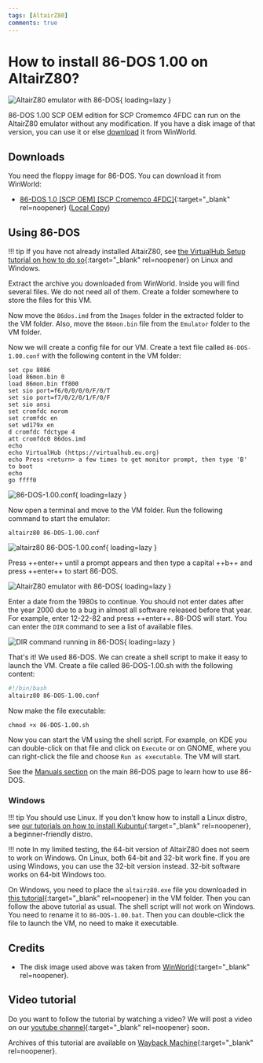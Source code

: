 ```yaml
---
tags: [AltairZ80]
comments: true
---
```


# How to install 86-DOS 1.00 on AltairZ80?

![AltairZ80 emulator with 86-DOS](/assets/img/1980s/1981/DOS/86-DOS/1.00/altairz80/86-DOS-1.00-AltairZ80-3.webp){ loading=lazy }

86-DOS 1.00 SCP OEM edition for SCP Cromemco 4FDC can run on the AltairZ80 emulator without any modification. If you have a disk image of that version, you can use it or else [download](#downloads) it from WinWorld.

## Downloads

You need the floppy image for 86-DOS. You can download it from WinWorld:

- [86-DOS 1.0 [SCP OEM] [SCP Cromemco 4FDC]](https://winworldpc.com/download/354a6299-2ade-11e8-a4ce-fa163e9022f0){:target="_blank" rel=noopener} ([Local Copy](https://link.storjshare.io/jvl4jik7qrpccq6v5r3t4yrgdagq/virtualhub%2F1980s%2F1981%2FOS%2FDOS%2F86-DOS%2F1.00%2FAltairZ80%2F86-DOS%201.0%20%5BSCP%20OEM%5D%20%5BSCP%20Cromemco%204FDC%5D%20(4-30-1981)%20(8%20inch%20SSSD).7z?download=true))

## Using 86-DOS

!!! tip
    If you have not already installed AltairZ80, see [the VirtualHub Setup tutorial on how to do so](https://setup.virtualhub.eu.org/altairz80/){:target="_blank" rel=noopener} on Linux and Windows.

Extract the archive you downloaded from WinWorld. Inside you will find several files. We do not need all of them. Create a folder somewhere to store the files for this VM.

Now move the `86dos.imd` from the `Images` folder in the extracted folder to the VM folder. Also, move the `86mon.bin` file from the `Emulator` folder to the VM folder.

Now we will create a config file for our VM. Create a text file called `86-DOS-1.00.conf` with the following content in the VM folder:

``` title="86-DOS-1.00.conf" linenums="1"
set cpu 8086
load 86mon.bin 0
load 86mon.bin ff800
set sio port=f6/0/0/0/0/F/0/T
set sio port=f7/0/2/0/1/F/0/F
set sio ansi
set cromfdc norom
set cromfdc en
set wd179x en
d cromfdc fdctype 4
att cromfdc0 86dos.imd
echo
echo VirtualHub (https://virtualhub.eu.org)
echo Press <return> a few times to get monitor prompt, then type 'B' to boot
echo
go ffff0
```

![86-DOS-1.00.conf](/assets/img/1980s/1981/DOS/86-DOS/1.00/altairz80/86-DOS-1.00-AltairZ80-1.webp){ loading=lazy }

Now open a terminal and move to the VM folder. Run the following command to start the emulator:

``` console
altairz80 86-DOS-1.00.conf
```

![altairz80 86-DOS-1.00.conf](/assets/img/1980s/1981/DOS/86-DOS/1.00/altairz80/86-DOS-1.00-AltairZ80-2.webp){ loading=lazy }

Press ++enter++ until a prompt appears and then type a capital ++b++ and press ++enter++ to start 86-DOS.

![AltairZ80 emulator with 86-DOS](/assets/img/1980s/1981/DOS/86-DOS/1.00/altairz80/86-DOS-1.00-AltairZ80-3.webp){ loading=lazy }

Enter a date from the 1980s to continue. You should not enter dates after the year 2000 due to a bug in almost all software released before that year. For example, enter 12-22-82 and press ++enter++. 86-DOS will start. You can enter the `DIR` command to see a list of available files.

![DIR command running in 86-DOS](/assets/img/1980s/1981/DOS/86-DOS/1.00/altairz80/86-DOS-1.00-AltairZ80-4.webp){ loading=lazy }

That's it! We used 86-DOS. We can create a shell script to make it easy to launch the VM. Create a file called 86-DOS-1.00.sh with the following content:

``` bash title="86-DOS-1.00.sh" linenums="1"
#!/bin/bash
altairz80 86-DOS-1.00.conf
```

Now make the file executable:

``` console
chmod +x 86-DOS-1.00.sh
```

Now you can start the VM using the shell script. For example, on KDE you can double-click on that file and click on `Execute` or on GNOME, where you can right-click the file and choose `Run as executable`. The VM will start.

See the [Manuals section](/1980s/1981/DOS/86-DOS/#manuals) on the main 86-DOS page to learn how to use 86-DOS.

### Windows

!!! tip
    You should use Linux. If you don’t know how to install a Linux distro, see [our tutorials on how to install Kubuntu](https://setup.virtualhub.eu.org/categories/os/){:target="_blank" rel=noopener}, a beginner-friendly distro.

!!! note
    In my limited testing, the 64-bit version of AltairZ80 does not seem to work on Windows. On Linux, both 64-bit and 32-bit work fine. If you are using Windows, you can use the 32-bit version instead. 32-bit software works on 64-bit Windows too.

On Windows, you need to place the `altairz80.exe` file you downloaded in [this tutorial](https://setup.virtualhub.eu.org/altairz80/#windows){:target="_blank" rel=noopener} in the VM folder. Then you can follow the above tutorial as usual. The shell script will not work on Windows. You need to rename it to `86-DOS-1.00.bat`. Then you can double-click the file to launch the VM, no need to make it executable.

## Credits

- The disk image used above was taken from [WinWorld](https://winworldpc.com/){:target="_blank" rel=noopener}.

## Video tutorial

Do you want to follow the tutorial by watching a video? We will post a video on our [youtube channel](https://www.youtube.com/@virtua1hub){:target="_blank" rel=noopener} soon.

Archives of this tutorial are available on [Wayback Machine](https://web.archive.org/web/*/https://virtualhub.eu.org/1980s/1981/DOS/86-DOS/1.00/altairz80/){:target="_blank" rel=noopener}.
